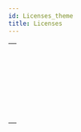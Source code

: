```yaml
---
id: Licenses_theme
title: Licenses
---
```



||
|---|
|[<!-- INCLUDE #_command_.CHANGE LICENSES.Syntax -->](../../commands-legacy/change-licenses.md)<br/>|
|[<!-- INCLUDE #_command_.Create deployment license.Syntax -->](../../commands-legacy/create-deployment-license.md)<br/>|
|[<!-- INCLUDE #_command_.Is license available.Syntax -->](../../commands-legacy/is-license-available.md)<br/>|
|[<!-- INCLUDE #_command_.License info.Syntax -->](../../commands/license-info.md)<br/>|
|[<!-- INCLUDE #_command_.License usage.Syntax -->](../../commands-legacy/license-usage.md)<br/>|
|[<!-- INCLUDE #_command_.Refresh license.Syntax -->](../../commands-legacy/refresh-license.md)<br/>|
